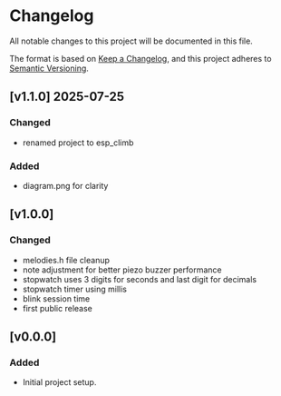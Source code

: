 # Changelog

All notable changes to this project will be documented in this file.

The format is based on [Keep a Changelog](https://keepachangelog.com/en/1.0.0/), and this project adheres to [Semantic Versioning](https://semver.org/spec/v2.0.0.html).

## [v1.1.0] 2025-07-25
### Changed
- renamed project to esp_climb
### Added
- diagram.png for clarity


## [v1.0.0]
### Changed
- melodies.h file cleanup
- note adjustment for better piezo buzzer performance
- stopwatch uses 3 digits for seconds and last digit for decimals
- stopwatch timer using millis
- blink session time
- first public release

## [v0.0.0]
### Added
- Initial project setup.